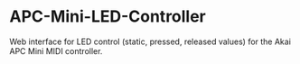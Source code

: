 # APC-Mini-LED-Controller
Web interface for LED control (static, pressed, released values) for the Akai APC Mini MIDI controller.
